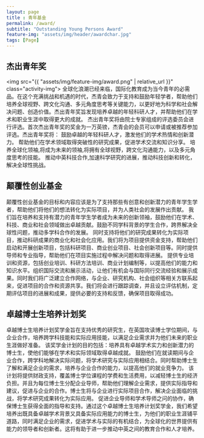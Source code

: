 ```yaml
--- 
layout: page
title : 青年基金
permalink: /award/
subtitle: "Outstanding Young Persons Award"
feature-img: "assets/img/header/awardchar.jpg"
tags: [Page]
---
```


<style>
    .activity-img {
        float: right;
        margin: 10px;
        width: 720px; /* 您可以根据需要调整这个值 */
    }

</style>

## 杰出青年奖
<img src="{{ "assets/img/feature-img/award.png" | relative_url }}" class="activity-img">
全球化浪潮已经来临，国际化教育成为当今青年的必需品。在这个充满挑战和机遇的时代，杰青会致力于支持和鼓励年轻学者，帮助他们培养全球视野、跨文化沟通、多元角度思考等关键能力，以更好地为科学和社会解决问题、创造价值。杰出青年奖旨发现培养卓越的年轻科研人才，并帮助他们在学术和职业生涯中取得更大的成就。
杰出青年奖将由院士专家组成的评选委员会进行评选。首次杰出青年奖的奖金为一万英镑，杰青会的会员可以申请或被推荐参加评选。杰出青年奖将：
鼓励卓越的年轻科研人才，激发他们的学术热情和创新潜力。
帮助他们在学术领域取得突破性的研究成果，促进学术交流和知识分享。
培养全球化领袖,将成为未来的领袖,将拥有全球视野，跨文化沟通能力，以及多元角度思考的技能。
推动中英科技合作,加速科学研究的进展，推动科技创新和转化，解决全球性挑战。

## 颠覆性创业基金
颠覆性创业基金的目标和内容应该是为了支持那些有创意和创新潜力的青年学生学者，帮助他们将他们的想法转化为实际项目，并为人类社会的发展作出贡献。
我们旨在培养和支持有潜力的青年学生学者成为未来的创新领袖，鼓励他们在学术、科技、商业和社会领域做出卓越贡献。鼓励不同学科背景的学生合作，跨界解决全球性问题，推动多学科合作的发展。
同时支持将他们的研究成果转化为实际项目，推动科研成果的商业化和社会化应用。我们将为项目提供资金支持，帮助他们启动和开展创新项目，包括科研项目、商业创业项目、社会创新项目等。同时提供导师和专业指导，帮助他们在项目实施过程中解决问题和取得进展。
提供专业培训和资源，包括创业培训、科研方法培训、商业计划编制等，以提高他们的能力和知识水平。组织国际交流和展示活动，让他们有机会与国际同行交流经验和展示成果。同时我们将广泛建立合作网络，与企业、研究机构、社会组织等相关方联系起来，促进项目的合作和资源共享。我们将会进行跟踪调查，并且设立评估机制，定期评估项目的进展和成果，提供必要的支持和反馈，确保项目取得成功。

## 卓越博士生培养计划奖
卓越博士生培养计划奖学金旨在支持优秀的研究生，在英国攻读博士学位期间，与企业合作，培养跨学科技能和实际应用技能，以满足企业需求并为他们未来的职业生涯做好准备。
该奖学金计划的目的包括：培养具有卓越学术实力和创新潜力的博士生，使他们能够在学术和实际领域取得卓越成就。
鼓励他们在就读期间与企业合作，跨学科地解决实际问题，将学术研究与实际应用相结合。同时帮助博士生了解和满足企业的需求，培养与企业合作的能力，以提高他们的就业竞争力。
该计划将提供财政支持，覆盖博士学位课程的学费和生活费用，以减轻博士生的经济负担。并且为每位博士生分配企业导师，帮助他们理解企业需求，提供实际指导和建议，促进与企业的合作。博士生将与企业进行实际项目合作，解决企业面临的挑战，将学术研究成果转化为实际应用。
促进企业导师和学术导师之问的协作，确保博士生获得全面的指导和支持。通过这个卓越博士生培养计划奖学金，我们希望培养出既具备卓越学术背景又具备实际应用能力的博士生，为他们的职业生涯铺平道路，同时满足企业的需求，促进学术与实际的有机结合，为全球化的世界提供有能力的领导者和创新者。这将有助于进一步推动中英之间的教育合作和人才培养。